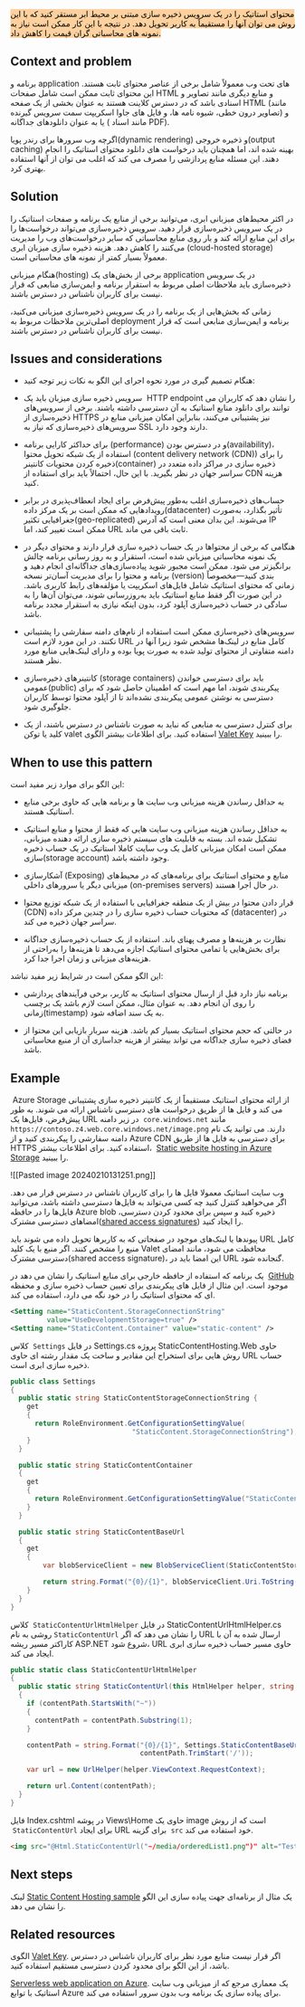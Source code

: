 <mark style="background: #FFB86CA6;">محتوای استاتیک را در یک سرویس ذخیره سازی مبتنی بر محیط ابر مستقر کنید که با این روش می توان آنها را مستقیماً به کاربر تحویل دهد. در نتیجه با این کار ممکن است نیاز به نمونه های محاسباتی گران قیمت را کاهش داد.</mark>

## Context and problem

برنامه و application های تحت وب معمولاً شامل برخی از عناصر محتوای ثابت هستند. این محتوای ثابت ممکن است شامل صفحات HTML و منابع دیگری مانند تصاویر و اسنادی باشد که در دسترس کلاینت هستند به عنوان بخشی از یک صفحه HTML (مانند تصاویر درون خطی، شیوه نامه ها، و فایل های جاوا اسکریپت سمت سرویس گیرنده) و یا به عنوان دانلودهای جداگانه ( مانند اسناد PDF).  
  
اگرچه وب سرورها برای رندر پویا(dynamic rendering) و ذخیره خروجی(output caching) بهینه شده اند، اما همچنان باید درخواست های دانلود محتوای استاتیک را انجام دهند. این مسئله منابع پردازشی را مصرف می کند که اغلب می توان از آنها استفاده بهتری کرد.

## Solution

در اکثر محیط‌های میزبانی ابری، می‌توانید برخی از منابع یک برنامه و صفحات استاتیک را در یک سرویس ذخیره‌سازی قرار دهید. سرویس ذخیره‌سازی می‌تواند درخواست‌ها را برای این منابع ارائه کند و بار روی منابع محاسباتی که سایر درخواست‌های وب را مدیریت می‌کنند را کاهش دهد. هزینه ذخیره سازی میزبان ابری (cloud-hosted storage) معمولاً بسیار کمتر از نمونه های محاسباتی است.  
  
هنگام میزبانی(hosting) برخی از بخش‌های یک application در یک سرویس ذخیره‌سازی باید ملاحظات اصلی مربوط به استقرار برنامه و ایمن‌سازی منابعی  که قرار نیست برای کاربران ناشناس در دسترس باشند.

زمانی که بخش‌هایی از یک برنامه را در یک سرویس ذخیره‌سازی میزبانی می‌کنید، اصلی‌ترین ملاحظات مربوط به deployment برنامه و ایمن‌سازی منابعی است که قرار نیست برای کاربران ناشناس در دسترس باشند.

## Issues and considerations

* هنگام تصمیم گیری در مورد نحوه اجرای این الگو به نکات زیر توجه کنید:  
  
* سرویس ذخیره سازی میزبان باید یک  HTTP endpoint را نشان دهد که کاربران می توانند برای دانلود منابع استاتیک به آن دسترسی داشته باشند. برخی از سرویس‌های ذخیره‌سازی از HTTPS نیز پشتیبانی می‌کنند، بنابراین امکان میزبانی منابع در سرویس‌های ذخیره‌سازی که نیاز به SSL دارند وجود دارد.  
  
* برای حداکثر کارایی برنامه (performance) و در دسترس بودن(availability)، استفاده از یک شبکه تحویل محتوا (content delivery network (CDN)) را برای ذخیره کردن محتویات کانتینر(container) ذخیره سازی در مراکز داده متعدد در سراسر جهان در نظر بگیرید. با این حال، احتمالاً باید برای استفاده از CDN هزینه کنید.  
  
* حساب‌های ذخیره‌سازی اغلب به‌طور پیش‌فرض برای ایجاد انعطاف‌پذیری در برابر رویدادهایی که ممکن است بر یک مرکز داده(datacenter) تأثیر بگذارد، به‌صورت جغرافیایی تکثیر(geo-replicated) می‌شوند. این بدان معنی است که آدرس IP ممکن است تغییر کند، اما URL ثابت باقی می ماند.  
  
* هنگامی که برخی از محتواها در یک حساب ذخیره سازی قرار دارند و محتوای دیگر در یک نمونه محاسباتی میزبانی شده است، استقرار و به روز رسانی برنامه چالش برانگیزتر می شود. ممکن است مجبور شوید پیاده‌سازی‌های جداگانه‌ای انجام دهید و برنامه و محتوا را برای مدیریت آسان‌تر نسخه‌ (version) بندی کنید—مخصوصاً زمانی که محتوای استاتیک شامل فایل‌های اسکریپت یا مؤلفه‌های رابط کاربری باشد. در این صورت اگر فقط منابع استاتیک باید به‌روزرسانی شوند، می‌توان آن‌ها را به سادگی در حساب ذخیره‌سازی آپلود کرد، بدون اینکه نیازی به استقرار مجدد برنامه باشد.  
  
* سرویس‌های ذخیره‌سازی ممکن است استفاده از نام‌های دامنه سفارشی را پشتیبانی نکنند. در این مورد لازم است URL کامل منابع در لینک‌ها مشخص شود زیرا آنها در دامنه متفاوتی از محتوای تولید شده به صورت پویا بوده و دارای لینک‌هایی منابع مورد نظر هستند.  
  
* کانتینرهای ذخیره‌سازی (storage containers) باید برای دسترسی خواندن عمومی(public) پیکربندی شوند، اما مهم است که اطمینان حاصل شود که برای دسترسی به نوشتن عمومی پیکربندی نشده‌اند تا از آپلود محتوا توسط کاربران جلوگیری شود.  
  
* برای کنترل دسترسی به منابعی که نباید به صورت ناشناس در دسترس باشند، از یک کلید یا توکن valet استفاده کنید. برای اطلاعات بیشتر الگوی [Valet Key](https://learn.microsoft.com/en-us/azure/architecture/patterns/valet-key) را ببینید.

## When to use this pattern

این الگو برای موارد زیر مفید است:  
  
* به حداقل رساندن هزینه میزبانی وب سایت ها و برنامه هایی که حاوی برخی منابع استاتیک هستند.  
  
* به حداقل رساندن هزینه میزبانی وب سایت هایی که فقط از محتوا و منابع استاتیک تشکیل شده اند. بسته به قابلیت های سیستم ذخیره سازی ارائه دهنده میزبانی، ممکن است امکان میزبانی کامل یک وب سایت کاملا استاتیک در یک حساب ذخیره سازی(storage account) وجود داشته باشد.  
  
* آشکارسازی (Exposing) منابع و محتوای استاتیک برای برنامه‌های که  در محیط‌های میزبانی دیگر یا سرورهای داخلی (on-premises servers) در حال اجرا هستند.  
  
* قرار دادن محتوا در بیش از یک منطقه جغرافیایی با استفاده از یک شبکه توزیع محتوا (CDN) که محتویات حساب ذخیره سازی را در چندین مرکز داده (datacenter) در سراسر جهان ذخیره می کند.  
  
* نظارت بر هزینه‌ها و مصرف پهنای باند. استفاده از یک حساب ذخیره‌سازی جداگانه برای بخش‌هایی یا تمامی محتوای استاتیک اجازه می‌دهد تا هزینه‌ها را به‌راحتی از هزینه‌های میزبانی و زمان اجرا جدا کرد.

این الگو ممکن است در شرایط زیر مفید نباشد:  
  
* برنامه نیاز دارد قبل از ارسال محتوای استاتیک به کاربر، برخی فرآیندهای پردازشی را روی آن انجام دهد. به عنوان مثال، ممکن است لازم باشد یک برچسب زمانی(timestamp) به یک سند اضافه شود.
  
* در حالتی که حجم محتوای استاتیک بسیار کم باشد. هزینه سربار بازیابی این محتوا از فضای ذخیره سازی جداگانه می تواند بیشتر از هزینه جداسازی آن از منبع محاسباتی باشد.


## Example

‏ Azure Storage از ارائه محتوای استاتیک مستقیماً از یک کانتینر ذخیره سازی پشتیبانی می کند و فایل ها از طریق درخواست های دسترسی ناشناس ارائه می شوند. به طور پیش‌فرض، فایل‌ها یک URL در زیر دامنه  `core.windows.net` مانند `https://contoso.z4.web.core.windows.net/image.png`  دارند. می توانید یک نام دامنه سفارشی را پیکربندی کنید و از Azure CDN برای دسترسی به فایل ها از طریق HTTPS استفاده کنید. برای اطلاعات بیشتر،  [Static website hosting in Azure Storage](https://learn.microsoft.com/en-us/azure/storage/blobs/storage-blob-static-website) را ببینید.

![[Pasted image 20240210131251.png]]

 وب سایت استاتیک معمولا فایل ها را برای کاربران ناشناس در دسترس قرار می دهد. اگر می‌خواهید کنترل کنید چه کسی می‌تواند به فایل‌ها دسترسی داشته باشد، می‌توانید فایل‌ها را در حافظه Azure blob ذخیره کنید و سپس برای محدود کردن دسترسی، امضاهای دسترسی مشترک([shared access signatures](https://learn.microsoft.com/en-us/azure/storage/common/storage-dotnet-shared-access-signature-part-1)) را ایجاد کنید.  
  
پیوندها یا لینک‌های موجود در صفحاتی که به کاربر‌ها تحویل داده می شوند باید URL کامل منبع را مشخص کنند. اگر منبع با یک کلید Valet محافظت می شود، مانند امضای دسترسی مشترک(shared access signature)، این امضا باید در URL گنجانده شود.  
  
یک برنامه که استفاده از حافظه خارجی برای منابع استاتیک را نشان می دهد در  [GitHub](https://github.com/mspnp/cloud-design-patterns/tree/master/static-content-hosting) موجود است. این مثال از فایل های پیکربندی برای تعیین حساب ذخیره سازی و محفظه ای که محتوای استاتیک را در خود نگه می دارد، استفاده می کند.

```xml
<Setting name="StaticContent.StorageConnectionString"
         value="UseDevelopmentStorage=true" />
<Setting name="StaticContent.Container" value="static-content" />
```

کلاس  `Settings` در فایل Settings.cs پروژه StaticContentHosting.Web حاوی روش هایی برای استخراج این مقادیر و ساخت یک مقدار رشته ای حاوی URL  حساب ذخیره سازی ابری است.

```csharp
public class Settings
{
  public static string StaticContentStorageConnectionString {
    get
    {
      return RoleEnvironment.GetConfigurationSettingValue(
                              "StaticContent.StorageConnectionString");
    }
  }

  public static string StaticContentContainer
  {
    get
    {
      return RoleEnvironment.GetConfigurationSettingValue("StaticContent.Container");
    }
  }

  public static string StaticContentBaseUrl
  {
    get
    {
        var blobServiceClient = new BlobServiceClient(StaticContentStorageConnectionString);

        return string.Format("{0}/{1}", blobServiceClient.Uri.ToString().TrimEnd('/'), StaticContentContainer.TrimStart('/'));
    }
  }
}
```

کلاس  `StaticContentUrlHtmlHelper` در فایل StaticContentUrlHtmlHelper.cs روشی به نام `StaticContentUrl` را نشان می دهد که اگر URL ارسال شده به آن با کاراکتر مسیر ریشه ASP.NET شروع شود، URL حاوی مسیر حساب ذخیره سازی ابری ایجاد می کند.

```csharp
public static class StaticContentUrlHtmlHelper
{
  public static string StaticContentUrl(this HtmlHelper helper, string contentPath)
  {
    if (contentPath.StartsWith("~"))
    {
      contentPath = contentPath.Substring(1);
    }

    contentPath = string.Format("{0}/{1}", Settings.StaticContentBaseUrl.TrimEnd('/'),
                                contentPath.TrimStart('/'));

    var url = new UrlHelper(helper.ViewContext.RequestContext);

    return url.Content(contentPath);
  }
}
```

فایل Index.cshtml در پوشه Views\Home حاوی یک  image است که از روش  `StaticContentUrl` برای ایجاد URL برای گزینه  `src` خود استفاده می کند.

```html
<img src="@Html.StaticContentUrl("~/media/orderedList1.png")" alt="Test Image" />
```


## Next steps

لینک [Static Content Hosting sample](https://github.com/mspnp/cloud-design-patterns/tree/master/static-content-hosting)  یک مثال از  برنامه‌ای جهت پیاده سازی این الگو را نشان می دهد.

## Related resources

الگوی [Valet Key](https://learn.microsoft.com/en-us/azure/architecture/patterns/valet-key). اگر قرار نیست منابع مورد نظر  برای کاربران ناشناس در دسترس باشد، از این الگو برای محدود کردن دسترسی مستقیم استفاده کنید. 

[Serverless web application on Azure](https://learn.microsoft.com/en-us/azure/architecture/web-apps/serverless/architectures/web-app). یک معماری مرجع که از میزبانی وب سایت استاتیک با توابع Azure برای پیاده سازی یک برنامه وب بدون سرور استفاده می کند.